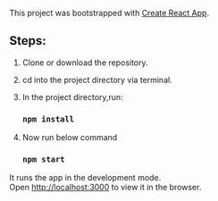 This project was bootstrapped with [Create React App](https://github.com/facebook/create-react-app).

## Steps:<br>
1. Clone or download the repository.<br>
2. cd into the project directory via terminal.<br>
3. In the project directory,run:<br>

   ### `npm install`
4. Now run below command<br>
   ### `npm start`
It runs the app in the development mode.<br>
Open [http://localhost:3000](http://localhost:3000) to view it in the browser.
